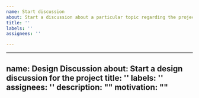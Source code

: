 ```yaml
---
name: Start discussion
about: Start a discussion about a particular topic regarding the project
title: ''
labels: ''
assignees: ''

---
```


---
name: Design Discussion
about: Start a design discussion for the project
title: ''
labels: ''
assignees: ''
description: ""
motivation: ""
---
